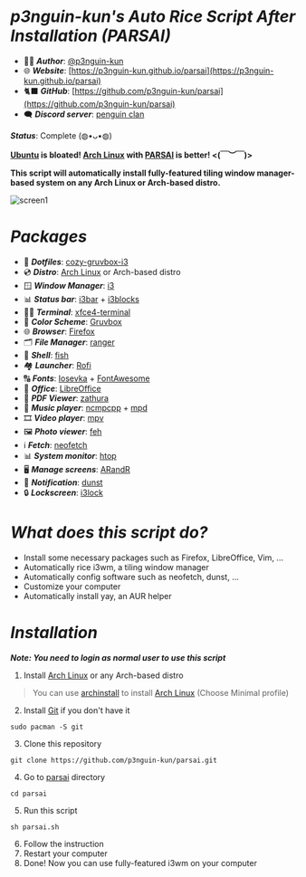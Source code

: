 # ***p3nguin-kun's Auto Rice Script After Installation (PARSAI)***


- 👩‍💻 ***Author***: [@p3nguin-kun](https://github.com/p3nguin-kun)
- 🌐 ***Website***: [https://p3nguin-kun.github.io/parsai](https://p3nguin-kun.github.io/parsai)
- 🐈‍⬛ ***GitHub***: [https://github.com/p3nguin-kun/parsai](https://github.com/p3nguin-kun/parsai)
- 🗨️ ***Discord server***: [penguin clan](https://discord.gg/https://discord.gg/yzn442FGuZ)

***Status***: Complete (◍•ᴗ•◍)

**[Ubuntu](https://ubuntu.com) is bloated! [Arch Linux](https://archlinux.org) with [PARSAI](https://p3nguin-kun.github.io/parsai/) is better! <(￣︶￣)>**

**This script will automatically install fully-featured tiling window manager-based system on any Arch Linux or Arch-based distro.**

![screen1](https://i.imgur.com/FweMsR9.png)

# ***Packages***
- 🔴 ***Dotfiles***: [cozy-gruvbox-i3](https://github.com/p3nguin-kun/cozy-gruvbox-i3)
- 💿 ***Distro***: [Arch Linux](https://archlinux.org) or Arch-based distro
- 🪟 ***Window Manager***: [i3](https://i3wm.org)
- 📊 ***Status bar***: [i3bar](https://i3wm.org/i3bar/) + [i3blocks](https://github.com/vivien/i3blocks)
- 👨‍💻 ***Terminal***: [xfce4-terminal](https://github.com/xfce-mirror/xfce4-terminal)
- 🎨 ***Color Scheme***: [Gruvbox](https://github.com/morhetz/gruvbox)
- 🌐 ***Browser***: [Firefox](https://www.mozilla.org/en-US/firefox/)
- 🗂️ ***File Manager***: [ranger](https://ranger.github.io/)
- 🐚 ***Shell***: [fish](https://fishshell.com/)
- 🏘️ ***Launcher***: [Rofi](https://github.com/davatorium/rofi)
- 🔠 ***Fonts***: [Iosevka](https://typeof.net/Iosevka/) + [FontAwesome](https://fontawesome.com/)
- 🏢 ***Office***: [LibreOffice](https://www.libreoffice.org/)
- 📄 ***PDF Viewer***: [zathura](https://pwmt.org/projects/zathura/)
- 🎵 ***Music player***: [ncmpcpp](https://github.com/ncmpcpp/ncmpcpp) + [mpd](https://www.musicpd.org/)
- 🎞️ ***Video player***: [mpv](https://mpv.io/)
- 🖼️ ***Photo viewer***: [feh](https://feh.finalrewind.org/)
- ℹ️ ***Fetch***: [neofetch](https://github.com/dylanaraps/neofetch)
- 📊 ***System monitor***: [htop](https://htop.dev/)
- 🖥️ ***Manage screens***: [ARandR](https://christian.amsuess.com/tools/arandr/)
- 🔔 ***Notification***: [dunst](https://dunst-project.org/)
- 🔒 ***Lockscreen***: [i3lock](https://github.com/i3/i3lock)

# ***What does this script do?***
- Install some necessary packages such as Firefox, LibreOffice, Vim, ...
- Automatically rice i3wm, a tiling window manager
- Automatically config software such as neofetch, dunst, ...
- Customize your computer
- Automatically install yay, an AUR helper

# ***Installation***
***Note: You need to login as normal user to use this script***
1. Install [Arch Linux](https://archlinux.org) or any Arch-based distro
> You can use [archinstall](https://wiki.archlinux.org/title/archinstall) to install [Arch Linux](https://archlinux.org) (Choose Minimal profile)



2. Install [Git](https://git-scm.com/) if you don't have it
```
sudo pacman -S git
```
3. Clone this repository
```
git clone https://github.com/p3nguin-kun/parsai.git
```
4. Go to [parsai](https://p3nguin-kun.github.io/parsai) directory
```
cd parsai
```
5. Run this script
```
sh parsai.sh
```
6. Follow the instruction
7. Restart your computer
8. Done! Now you can use fully-featured i3wm on your computer
